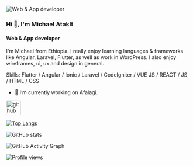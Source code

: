 ![Web & App developer](https://thumbs.dreamstime.com/b/web-development-coding-programming-internet-technology-business-concept-web-development-coding-programming-internet-technology-122741764.jpg)

### Hi 👋, I'm Michael Ataklt
#### Web & App developer

I'm Michael from Ethiopia. I really enjoy learning languages & frameworks like Angular, Laravel, Flutter, as well as work in WordPress. I also enjoy wireframes, ui, ux and design in general.

Skills: Flutter / Angular / Ionic / Laravel / CodeIgniter / VUE JS / REACT / JS / HTML / CSS

- 🔭 I’m currently working on Afalagi. 


[<img src='https://cdn.jsdelivr.net/npm/simple-icons@3.0.1/icons/github.svg' alt='github' height='40'>](https://github.com/matakltm-code)  

[![Top Langs](https://github-readme-stats.vercel.app/api/top-langs/?username=matakltm-code)](https://github.com/anuraghazra/github-readme-stats)

![GitHub stats](https://github-readme-stats.vercel.app/api?username=matakltm-code&show_icons=true)  

![GitHub Activity Graph](https://activity-graph.herokuapp.com/graph?username=matakltm-code)  

![Profile views](https://gpvc.arturio.dev/matakltm-code)
